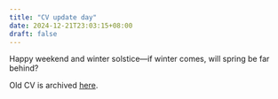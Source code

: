 ```yaml
---
title: "CV update day"
date: 2024-12-21T23:03:15+08:00
draft: false
---
```


Happy weekend and winter solstice—if winter comes, will spring be far behind?

Old CV is archived [here](/files/ariana_tang_cv_old.pdf).

